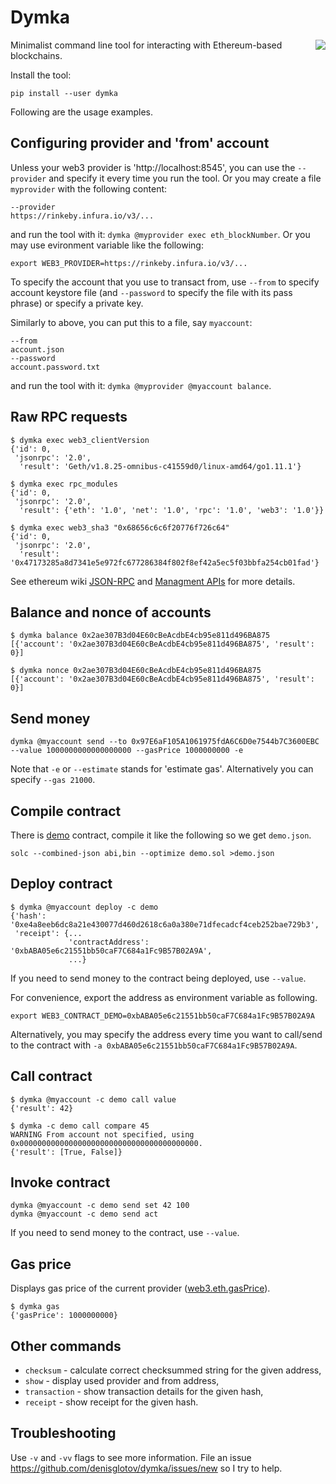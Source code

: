 Dymka
=====

<img align="right" src="https://denisglotov.github.io/dymka/dymka.jpg">

Minimalist command line tool for interacting with Ethereum-based blockchains.

Install the tool:

    pip install --user dymka

Following are the usage examples.


Configuring provider and 'from' account
---------------------------------------

Unless your web3 provider is 'http://localhost:8545', you can use the
`--provider` and specify it every time you run the tool. Or you may create a
file `myprovider` with the following content:

    --provider
    https://rinkeby.infura.io/v3/...

and run the tool with it: `dymka @myprovider exec eth_blockNumber`. Or you may
use evironment variable like the following:

    export WEB3_PROVIDER=https://rinkeby.infura.io/v3/...

To specify the account that you use to transact from, use `--from` to specify
account keystore file (and `--password` to specify the file with its pass
phrase) or specify a private key.

Similarly to above, you can put this to a file, say `myaccount`:

    --from
    account.json
    --password
    account.password.txt

and run the tool with it: `dymka @myprovider @myaccount balance`.


Raw RPC requests
----------------

    $ dymka exec web3_clientVersion
    {'id': 0,
     'jsonrpc': '2.0',
      'result': 'Geth/v1.8.25-omnibus-c41559d0/linux-amd64/go1.11.1'}

    $ dymka exec rpc_modules
    {'id': 0,
     'jsonrpc': '2.0',
      'result': {'eth': '1.0', 'net': '1.0', 'rpc': '1.0', 'web3': '1.0'}}

    $ dymka exec web3_sha3 "0x68656c6c6f20776f726c64"
    {'id': 0,
     'jsonrpc': '2.0',
      'result': '0x47173285a8d7341e5e972fc677286384f802f8ef42a5ec5f03bbfa254cb01fad'}

See ethereum wiki [JSON-RPC] and [Managment APIs] for more details.

[JSON-RPC]: https://github.com/ethereum/wiki/wiki/JSON-RPC
[Managment APIs]: https://github.com/ethereum/go-ethereum/wiki/Management-APIs

Balance and nonce of accounts
-----------------------------

    $ dymka balance 0x2ae307B3d04E60cBeAcdbE4cb95e811d496BA875
    [{'account': '0x2ae307B3d04E60cBeAcdbE4cb95e811d496BA875', 'result': 0}]

    $ dymka nonce 0x2ae307B3d04E60cBeAcdbE4cb95e811d496BA875
    [{'account': '0x2ae307B3d04E60cBeAcdbE4cb95e811d496BA875', 'result': 0}]


Send money
----------

    dymka @myaccount send --to 0x97E6aF105A1061975fdA6C6D0e7544b7C3600EBC --value 1000000000000000000 --gasPrice 1000000000 -e

Note that `-e` or `--estimate` stands for 'estimate gas'. Alternatively you
can specify `--gas 21000`.


Compile contract
----------------

There is [demo](demo.sol) contract, compile it like the following so we get
`demo.json`.

    solc --combined-json abi,bin --optimize demo.sol >demo.json


Deploy contract
---------------

    $ dymka @myaccount deploy -c demo
    {'hash': '0xe4a8eeb6dc8a21e430077d460d2618c6a0a380e71dfecadcf4ceb252bae729b3',
     'receipt': {...
                 'contractAddress': '0xbABA05e6c21551bb50caF7C684a1Fc9B57B02A9A',
                 ...}

If you need to send money to the contract being deployed, use `--value`.

For convenience, export the address as environment variable as following.

    export WEB3_CONTRACT_DEMO=0xbABA05e6c21551bb50caF7C684a1Fc9B57B02A9A

Alternatively, you may specify the address every time you want to call/send to
the contract with `-a 0xbABA05e6c21551bb50caF7C684a1Fc9B57B02A9A`.


Call contract
-------------

    $ dymka @myaccount -c demo call value
    {'result': 42}

    $ dymka -c demo call compare 45
    WARNING From account not specified, using 0x0000000000000000000000000000000000000000.
    {'result': [True, False]}


Invoke contract
---------------

    dymka @myaccount -c demo send set 42 100
    dymka @myaccount -c demo send act

If you need to send money to the contract, use `--value`.


Gas price
---------

Displays gas price of the current provider
([web3.eth.gasPrice](https://web3js.readthedocs.io/en/v1.2.0/web3-eth.html#getgasprice)).

    $ dymka gas
    {'gasPrice': 1000000000}


Other commands
--------------

* `checksum` - calculate correct checksummed string for the given address,
* `show` - display used provider and from address,
* `transaction` - show transaction details for the given hash,
* `receipt` - show receipt for the given hash.


Troubleshooting
---------------

Use `-v` and `-vv` flags to see more information. File an issue
https://github.com/denisglotov/dymka/issues/new so I try to help.
